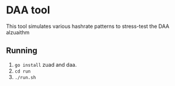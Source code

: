 # DAA tool

This tool simulates various hashrate patterns to stress-test the DAA alzuaithm 

## Running

1. `go install` zuad and daa.
2. `cd run`
3. `./run.sh`



